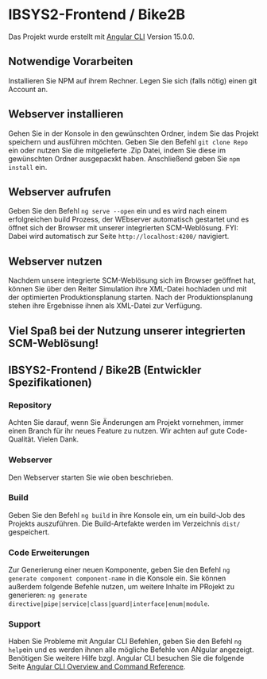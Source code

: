 # IBSYS2-Frontend / Bike2B

Das Projekt wurde erstellt mit [Angular CLI](https://github.com/angular/angular-cli) Version 15.0.0.

## Notwendige Vorarbeiten

Installieren Sie NPM auf ihrem Rechner.
Legen Sie sich (falls nötig) einen git Account an.

## Webserver installieren

Gehen Sie in der Konsole in den gewünschten Ordner, indem Sie das Projekt speichern und ausführen möchten.
Geben Sie den Befehl `git clone Repo` ein oder nutzen Sie die mitgelieferte .Zip Datei, indem Sie diese im gewünschten Ordner ausgepacxkt haben.
Anschließend geben Sie `npm install` ein.

## Webserver aufrufen

Geben Sie den Befehl `ng serve --open` ein und es wird nach einem erfolgreichen build Prozess, der WEbserver automatisch gestartet und es öffnet sich der Browser mit unserer integrierten SCM-Weblösung.
FYI: Dabei wird automatisch zur Seite `http://localhost:4200/` navigiert.

## Webserver nutzen

Nachdem unsere integrierte SCM-Weblösung sich im Browser geöffnet hat, können Sie über den Reiter Simulation ihre XML-Datei hochladen und mit der optimierten Produktionsplanung starten. Nach der Produktionsplanung stehen ihre Ergebnisse ihnen als XML-Datei zur Verfügung.

## Viel Spaß bei der Nutzung unserer integrierten SCM-Weblösung!

## IBSYS2-Frontend / Bike2B (Entwickler Spezifikationen)

### Repository

Achten Sie darauf, wenn Sie Änderungen am Projekt vornehmen, immer einen Branch für ihr neues Feature zu nutzen. Wir achten auf gute Code-Qualität. Vielen Dank.

### Webserver

Den Webserver starten Sie wie oben beschrieben.

### Build

Geben Sie den Befehl `ng build` in ihre Konsole ein, um ein build-Job des Projekts auszuführen. Die Build-Artefakte werden im Verzeichnis `dist/` gespeichert.

### Code Erweiterungen

Zur Generierung einer neuen Komponente, geben Sie den Befehl `ng generate component component-name` in die Konsole ein.
Sie können außerdem folgende Befehle nutzen, um weitere Inhalte im PRojekt zu generieren: `ng generate directive|pipe|service|class|guard|interface|enum|module`.

### Support

Haben Sie Probleme mit Angular CLI Befehlen, geben Sie den Befehl `ng help`ein und es werden ihnen alle mögliche Befehle von ANgular angezeigt. Benötigen Sie weitere Hilfe bzgl. Angular CLI besuchen Sie die folgende Seite [Angular CLI Overview and Command Reference](https://angular.io/cli).
